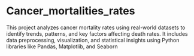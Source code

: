# Cancer_mortalities_rates
This project analyzes cancer mortality rates using real-world datasets to identify trends, patterns, and key factors affecting death rates. It includes data preprocessing, visualization, and statistical insights using Python libraries like Pandas, Matplotlib, and Seaborn
